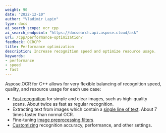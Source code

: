 ```yaml
---
weight: 90
date: "2022-12-10"
author: "Vladimir Lapin"
type: docs
ai_search_scope: ocr_cpp
ai_search_endpoint: "https://docsearch.api.aspose.cloud/ask"
url: /cpp/performance-optimization/
feedback: OCRCPP
title: Performance optimization
description: Increase recognition speed and optimize resource usage.
keywords:
- performance
- speed
- fast
---
```


Aspose.OCR for C++ allows for very flexible balancing of recognition speed, quality, and resource usage for each use case:

- [Fast recognition](/ocr/cpp/fast-recognition/) for simple and clear images, such as high-quality scans. About twice as fast as regular recognition.
- Extracting text from images which contain a [single line of text](/ocr/cpp/recognize-single-line/). About 7 times faster than normal OCR.
- Fine-tuning [image preprocessing filters](/ocr/cpp/image-preprocessing/).
- [Customizing](/ocr/cpp/settings/) recognition accuracy, performance, and other settings.
